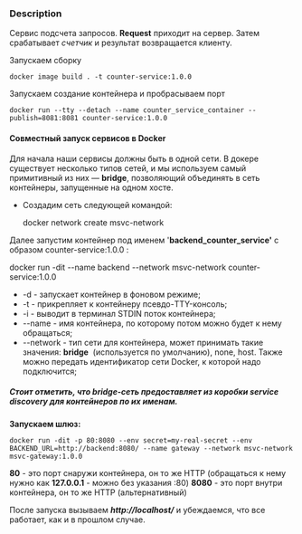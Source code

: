 
### Description

   Сервис подсчета запросов. **Request** приходит на сервер. Затем срабатывает _счетчик_
 и результат возвращается клиенту.

Запускаем сборку

    docker image build . -t counter-service:1.0.0

Запускаем создание контейнера и пробрасываем порт

    docker run --tty --detach --name counter_service_container --publish=8081:8081 counter-service:1.0.0

#### Совместный запуск сервисов в Docker

Для начала наши сервисы должны быть в одной сети. В докере существует несколько типов сетей,
и мы используем самый примитивный из них — **bridge**, позволяющий объединять в сеть контейнеры,
запущенные на одном хосте.

- Создадим сеть следующей командой:


    docker network create msvc-network

Далее запустим контейнер  под именем '**backend_counter_service'** с образом counter-service:1.0.0 :

docker run -dit --name backend --network msvc-network counter-service:1.0.0

- -d - запускает контейнер в фоновом режиме;
- -t - прикрепляет к контейнеру псевдо-TTY-консоль;
- -i - выводит в терминал STDIN поток контейнера;
- --name - имя контейнера, по которому потом можно будет к нему обращаться;
- --network - тип сети для контейнера, может принимать такие значения: **bridge** 
(используется по умолчанию), none, host.
Также можно передать идентификатор сети Docker, к которой надо подключится;

##### Стоит отметить, что bridge-сеть предоставляет из коробки service discovery для контейнеров по их именам.


**Запускаем шлюз:**


    docker run -dit -p 80:8080 --env secret=my-real-secret --env BACKEND_URL=http://backend:8080/ --name gateway --network msvc-network msvc-gateway:1.0.0

**80** - это порт снаружи контейнера, он то же HTTP (обращаться к нему нужно как **127.0.0.1** - можно без указания :80)
**8080** - это порт внутри контейнера, он то же HTTP (альтернативный)

После запуска вызываем
**_http://localhost/_**
и убеждаемся, что все работает, как и в прошлом случае.